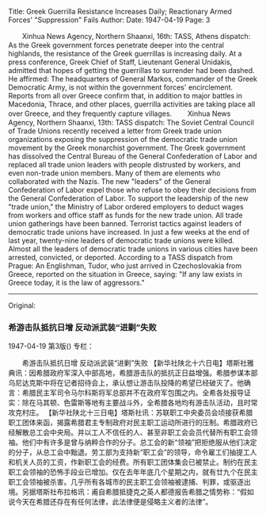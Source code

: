 Title: Greek Guerrilla Resistance Increases Daily; Reactionary Armed Forces' "Suppression" Fails
Author:
Date: 1947-04-19
Page: 3

　　Xinhua News Agency, Northern Shaanxi, 16th: TASS, Athens dispatch: As the Greek government forces penetrate deeper into the central highlands, the resistance of the Greek guerrillas is increasing daily. At a press conference, Greek Chief of Staff, Lieutenant General Unidakis, admitted that hopes of getting the guerrillas to surrender had been dashed. He affirmed: The headquarters of General Markos, commander of the Greek Democratic Army, is not within the government forces' encirclement. Reports from all over Greece confirm that, in addition to major battles in Macedonia, Thrace, and other places, guerrilla activities are taking place all over Greece, and they frequently capture villages.
　　Xinhua News Agency, Northern Shaanxi, 13th: TASS dispatch: The Soviet Central Council of Trade Unions recently received a letter from Greek trade union organizations exposing the suppression of the democratic trade union movement by the Greek monarchist government. The Greek government has dissolved the Central Bureau of the General Confederation of Labor and replaced all trade union leaders with people distrusted by workers, and even non-trade union members. Many of them are elements who collaborated with the Nazis. The new "leaders" of the General Confederation of Labor expel those who refuse to obey their decisions from the General Confederation of Labor. To support the leadership of the new "trade union," the Ministry of Labor ordered employers to deduct wages from workers and office staff as funds for the new trade union. All trade union gatherings have been banned. Terrorist tactics against leaders of democratic trade unions have increased. In just a few weeks at the end of last year, twenty-nine leaders of democratic trade unions were killed. Almost all the leaders of democratic trade unions in various cities have been arrested, convicted, or deported. According to a TASS dispatch from Prague: An Englishman, Tudor, who just arrived in Czechoslovakia from Greece, reported on the situation in Greece, saying: "If any law exists in Greece today, it is the law of aggressors."



<hr /> 

Original: 


### 希游击队抵抗日增  反动派武装“进剿”失败

1947-04-19
第3版()
专栏：

　　希游击队抵抗日增
    反动派武装“进剿”失败
    【新华社陕北十六日电】塔斯社雅典讯：因希腊政府军深入中部高地，希腊游击队的抵抗正日益增强。希腊参谋本部乌尼达克斯中将在记者招待会上，承认想让游击队投降的希望已经破灭了。他确言：希腊民主军司令马尔科斯将军总部并不在政府军包围之内。全希各处报导证实：除在马其顿、色雷斯等地有主要战斗外，全希腊各地均有游击队活动，且时常攻克村庄。
    【新华社陕北十三日电】塔斯社讯：苏联职工中央委员会顷接获希腊职工团体来函，揭露希腊君主专制政府对民主职工运动所进行的压制。希腊政府已经解散总工会中央局。并以工人不信任的人、甚至非职工会会员代替所有职工会领袖。他们中有许多是曾与纳粹合作的分子。总工会的新“领袖”把拒绝服从他们决定的分子，从总工会中黜退。劳工部为支持新“职工会”的领导，命令雇工们抽提工人和机关人员的工资，作新职工会的经费。所有职工团体集会已被禁止。制约在民主职工会领袖的恐怖手段业已增加。仅在去年年底几个星期之内，就有廿九个在民主职工会领袖被杀害。几乎所有各城市的民主职工会领袖被逮捕、判罪，或驱逐出境。另据塔斯社布拉格讯：甫自希腊抵捷克之英人都德报告希腊之情势称：“假如说今天在希腊还存在有任何法律，此法律便是侵略主义者的法律”。
